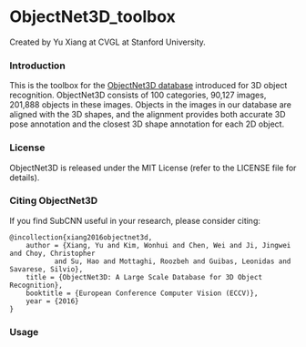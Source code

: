 # ObjectNet3D_toolbox

Created by Yu Xiang at CVGL at Stanford University.

### Introduction

This is the toolbox for the [ObjectNet3D database](http://cvgl.stanford.edu/projects/objectnet3d/) introduced for 3D object recognition.
ObjectNet3D consists of 100 categories, 90,127 images, 201,888 objects in these images. 
Objects in the images in our database are aligned with the 3D shapes, 
and the alignment provides both accurate 3D pose annotation and the closest 
3D shape annotation for each 2D object.

### License

ObjectNet3D is released under the MIT License (refer to the LICENSE file for details).

### Citing ObjectNet3D

If you find SubCNN useful in your research, please consider citing:

    @incollection{xiang2016objectnet3d,
        author = {Xiang, Yu and Kim, Wonhui and Chen, Wei and Ji, Jingwei and Choy, Christopher 
               and Su, Hao and Mottaghi, Roozbeh and Guibas, Leonidas and Savarese, Silvio},
        title = {ObjectNet3D: A Large Scale Database for 3D Object Recognition},
        booktitle = {European Conference Computer Vision (ECCV)},
        year = {2016}
    }

### Usage
